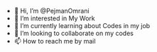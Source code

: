 - 👋 Hi, I’m @PejmanOmrani
- 👀 I’m interested in My Work
- 🌱 I’m currently learning about Codes in my job
- 💞️ I’m looking to collaborate on my codes
- 📫 How to reach me by mail

<!---
PejmanOmrani/PejmanOmrani is a ✨ special ✨ repository because its `README.md` (this file) appears on your GitHub profile.
You can click the Preview link to take a look at your changes.
--->
